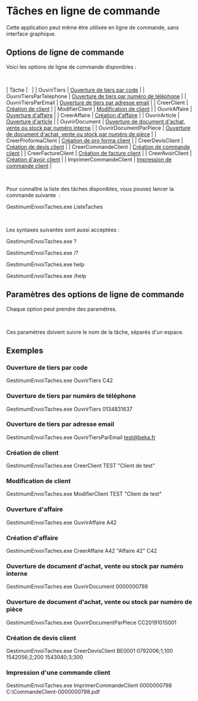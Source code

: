 # Tâches en ligne de commande
Cette application peut même être utilisée en ligne de commande, sans interface graphique.


## Options de ligne de commande


Voici les options de ligne de commande disponibles :


 







| Tâche |   |
| OuvrirTiers | [Ouverture de tiers par code](../2/OuvertureTiersParCode.md) |
| OuvrirTiersParTelephone | [Ouverture de tiers par numéro de téléphone](../2/OuvertureTiersParNumeroTelephone.md) |
| OuvrirTiersParEmail | [Ouverture de tiers par adresse email](../2/OuvertureTiersParAdresseEmail.md) |
| CreerClient | [Création de client](../2/CreationClient.md) |
| ModifierClient | [Modification de client](../2/ModificationClient.md) |
| OuvrirAffaire | [Ouverture d'affaire](../3/OuvertureAffaire.md) |
| CreerAffaire | [Création d'affaire](../3/CreationAffaire.md) |
| OuvrirArticle | [Ouverture d'article](../4/OuvertureArticle.md) |
| OuvrirDocument | [Ouverture de document d'achat, vente ou stock par numéro interne](../5/OuvertureDocumentParNumeroInterne.md) |
| OuvrirDocumentParPiece | [Ouverture de document d'achat, vente ou stock par numéro de pièce](../5/OuvertureDocumentParNumeroPiece.md) |
| CreerProformaClient | [Création de pro forma client](../6/CreationProformaClient.md) |
| CreerDevisClient | [Création de devis client](../6/CreationDevisClient.md) |
| CreerCommandeClient | [Création de commande client](../6/CreationCommandeClient.md) |
| CreerFactureClient | [Création de facture client](../6/CreationFactureClient.md) |
| CreerAvoirClient | [Création d'avoir client](../6/CreationAvoirClient.md) |
| ImprimerCommandeClient | [Impression de commande client](../6/ImpressionCommandeClient.md) |


 


Pour connaître la liste des tâches disponibles, vous pouvez lancer la commande suivante  :


GestimumEnvoiTaches.exe ListeTaches


 


Les syntaxes suivantes sont aussi acceptées :


GestimumEnvoiTaches.exe ?  

 GestimumEnvoiTaches.exe /?  

 GestimumEnvoiTaches.exe help  

 GestimumEnvoiTaches.exe /help


## Paramètres des options de ligne de commande


Chaque option peut prendre des paramètres.


 


Ces paramètres doivent suivre le nom de la tâche, séparés d'un espace.


## Exemples


### Ouverture de tiers par code


GestimumEnvoiTaches.exe OuvrirTiers C42


### Ouverture de tiers par numéro de téléphone


GestimumEnvoiTaches.exe OuvrirTiers 0134831637


### Ouverture de tiers par adresse email


GestimumEnvoiTaches.exe OuvrirTiersParEmail test@beka.fr


### Création de client


GestimumEnvoiTaches.exe CreerClient TEST "Client de test"


### Modification de client


GestimumEnvoiTaches.exe ModifierClient TEST "Client de test"


### Ouverture d'affaire


GestimumEnvoiTaches.exe OuvrirAffaire A42


### Création d'affaire


GestimumEnvoiTaches.exe CreerAffaire A42 "Affaire 42" C42


### Ouverture de document d'achat, vente ou stock par numéro interne


GestimumEnvoiTaches.exe OuvrirDocument 0000000798


### Ouverture de document d'achat, vente ou stock par numéro de pièce


GestimumEnvoiTaches.exe OuvrirDocumentParPiece CC20191015001


### Création de devis client


GestimumEnvoiTaches.exe CreerDevisClient BE0001 0792006;1;100 1542056;2;200 1543040;3;300


### Impression d'une commande client


GestimumEnvoiTaches.exe ImprimerCommandeClient 0000000798 C:\CommandeClient-0000000798.pdf


